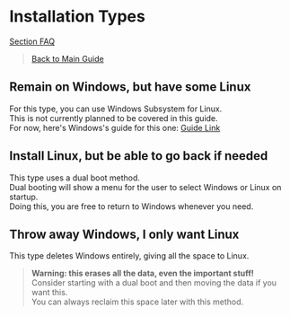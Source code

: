 # Installation Types

[Section FAQ](faq-type.md)

> [Back to Main Guide](main.md)

## Remain on Windows, but have some Linux
For this type, you can use Windows Subsystem for Linux.  
This is not currently planned to be covered in this guide.  
For now, here's Windows's guide for this one: [Guide Link](https://learn.microsoft.com/en-us/windows/wsl/install)


## Install Linux, but be able to go back if needed
This type uses a dual boot method.  
Dual booting will show a menu for the user to select Windows or Linux on startup.  
Doing this, you are free to return to Windows whenever you need.


## Throw away Windows, I only want Linux
This type deletes Windows entirely, giving all the space to Linux.

>**Warning: this erases all the data, even the important stuff!**  
> Consider starting with a dual boot and then moving the data if you want this.  
> You can always reclaim this space later with this method.  

